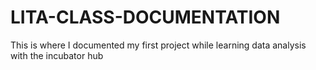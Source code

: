 # LITA-CLASS-DOCUMENTATION
This is where I documented my first project while learning data analysis with the incubator hub

